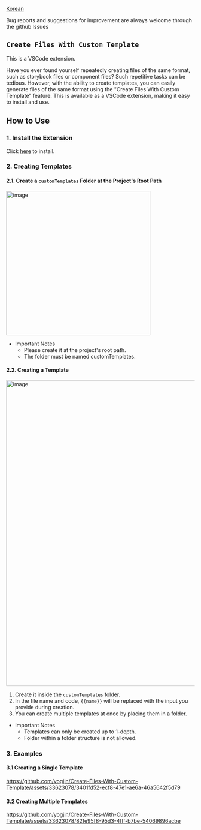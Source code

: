[Korean](https://github.com/yogjin/Create-Files-With-Custom-Template/blob/main/README-ko.md)

Bug reports and suggestions for improvement are always welcome through the github Issues

## `Create Files With Custom Template`
This is a VSCode extension.

Have you ever found yourself repeatedly creating files of the same format, such as storybook files or component files? Such repetitive tasks can be tedious. However, with the ability to create templates, you can easily generate files of the same format using the "Create Files With Custom Template" feature. This is available as a VSCode extension, making it easy to install and use.

## How to Use
### 1. Install the Extension
Click [here](https://marketplace.visualstudio.com/items?itemName=YoungJinPark.createFilesWithCustomTemplate) to install.

### 2. Creating Templates
#### 2.1. Create a `customTemplates` Folder at the Project's Root Path
<img width="385" alt="image" src="https://github.com/yogjin/Create-Files-With-Custom-Template/assets/33623078/85b403db-c58c-4927-8610-d386502e9a44">

- Important Notes
  - Please create it at the project's root path.
  - The folder must be named customTemplates.
#### 2.2. Creating a Template
<img width="816" alt="image" src="https://github.com/yogjin/Create-Files-With-Custom-Template/assets/33623078/8eff9740-181b-4bd0-94ea-355cdfe4e1c4">

1. Create it inside the `customTemplates` folder.
2. In the file name and code, `{{name}}` will be replaced with the input you provide during creation.
3. You can create multiple templates at once by placing them in a folder.
- Important Notes
  - Templates can only be created up to 1-depth.
  - Folder within a folder structure is not allowed.
### 3. Examples

#### 3.1 Creating a Single Template
https://github.com/yogjin/Create-Files-With-Custom-Template/assets/33623078/3401fd52-ecf8-47e1-ae6a-46a5642f5d79


#### 3.2 Creating Multiple Templates
https://github.com/yogjin/Create-Files-With-Custom-Template/assets/33623078/82fe95f8-95d3-4fff-b7be-54069896acbe
